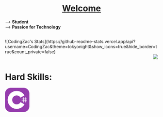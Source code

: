 <!--
     README do meu perfil em minha página inicial
-->
 <head>
      <link href='https://fonts.googleapis.com/css?family=Nunito' rel='stylesheet'>
      <div align='center'>
      <a href='https://github.com/ZAC-afkhub/ZAC-afkhub/'>
       <h1>
           Welcome
       </h1>
      </a>
      </div>
      <p align='justify'>
           --> <strong>
                Student
               </strong>
           <br>
           --> <strong>
                Passion for Technology
               </strong>
      </p>
      <br>
      ![CodingZac's Stats](https://github-readme-stats.vercel.app/api?username=CodingZac&theme=tokyonight&show_icons=true&hide_border=true&count_private=false)
   <div align='right'>
        <img src='https://i.ibb.co/GHX9HMD/kindpng-6944052-removebg.png' height='200px'/>
   </div>
 </head>
 <body>
      <h1>
           Hard Skills:
      </h1>
      <img src='https://raw.githubusercontent.com/tandpfun/skill-icons/59059d9d1a2c092696dc66e00931cc1181a4ce1f/icons/CS.svg' height='80px' />
 </body>
